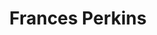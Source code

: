 ---
pid: RS162
title: Frances Perkins
location_transcription: Top of Huntsman Hall
zipcode: '19103'
outside_phl: 
neighborhood: Rittenhouse Square,Avenue of The Arts,Logan Square,Fitler Square
age: '28'
age_range: 20-29
instagram: 
image_file_name: RS_162.jpg
proposal_transcription: |-
  I would like her standing in a monument of contemporary protest (e.g. kneeling) or dressed to show contemporary activism
  VR/ Projected movie nearby to provide short overview of her life w/ quote
topic: Food,History,Politics,Women
topic_summary: 0, 0, 0, 0
type: Digital,Sculpture Statue
keywords_other: 
credit: Jet
image_labels: "//the door might not be opened to a woman for a long time, and I had
  a kind of duty to other women to walk in and sit down on the chair that was offered,
  and so establish the right of others long hence + far distant in geography to sit
  in the high seats//"
twitter: 
facebook: 
permalink: "/monuments/rs162/"
layout: item-page
---